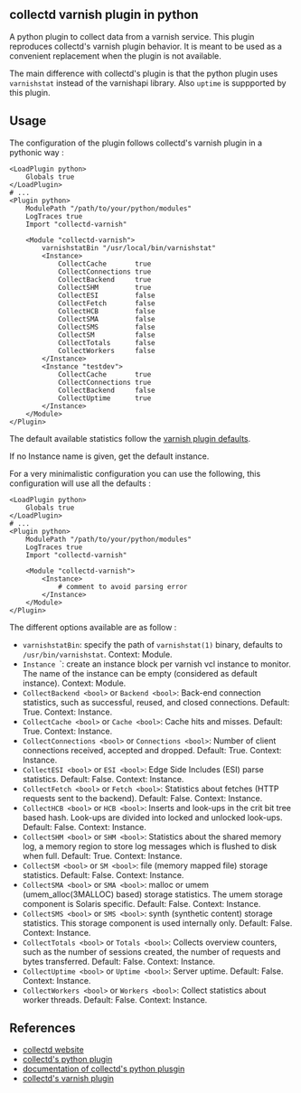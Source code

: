 collectd varnish plugin in python
---------------------------------

A python plugin to collect data from a varnish service. This plugin reproduces collectd's varnish plugin behavior. It is meant to be used as a convenient replacement when the plugin is not available.

The main difference with collectd's plugin is that the python plugin uses `varnishstat` instead of the varnishapi library. Also `uptime` is suppported by this plugin.

Usage
-----

The configuration of the plugin follows collectd's varnish plugin in a pythonic way :

    <LoadPlugin python>
        Globals true
    </LoadPlugin>
    # ...
    <Plugin python>
        ModulePath "/path/to/your/python/modules"
        LogTraces true
        Import "collectd-varnish"

        <Module "collectd-varnish">
            varnishstatBin "/usr/local/bin/varnishstat"
            <Instance>
                CollectCache       true
                CollectConnections true
                CollectBackend     true
                CollectSHM         true
                CollectESI         false
                CollectFetch       false
                CollectHCB         false
                CollectSMA         false
                CollectSMS         false
                CollectSM          false
                CollectTotals      false
                CollectWorkers     false
            </Instance>
            <Instance "testdev">
                CollectCache       true
                CollectConnections true
                CollectBackend     false
                CollectUptime      true
            </Instance>
        </Module>
    </Plugin>

The default available statistics follow the [varnish plugin defaults](http://collectd.org/wiki/index.php/Plugin:Varnish#Available_statistics).

If no Instance name is given, get the default instance.

For a very minimalistic configuration you can use the following, this configuration will use all the defaults :

    <LoadPlugin python>
        Globals true
    </LoadPlugin>
    # ...
    <Plugin python>
        ModulePath "/path/to/your/python/modules"
        LogTraces true
        Import "collectd-varnish"

        <Module "collectd-varnish">
            <Instance>
                # comment to avoid parsing error
            </Instance>
        </Module>
    </Plugin>

The different options available are as follow :

* `varnishstatBin`: specify the path of `varnishstat(1)` binary, defaults to `/usr/bin/varnishstat`. Context: Module.
* `Instance `<name>`: create an instance block per varnish vcl instance to monitor. The name of the instance can be empty (considered as default instance). Context: Module.
* `CollectBackend <bool>` or `Backend <bool>`: Back-end connection statistics, such as successful, reused, and closed connections. Default: True. Context: Instance.
* `CollectCache <bool>` or `Cache <bool>`: Cache hits and misses. Default: True. Context: Instance.
* `CollectConnections <bool>` or `Connections <bool>`: Number of client connections received, accepted and dropped. Default: True. Context: Instance.
* `CollectESI <bool>` or `ESI <bool>`: Edge Side Includes (ESI) parse statistics. Default: False. Context: Instance.
* `CollectFetch <bool>` or `Fetch <bool>`: Statistics about fetches (HTTP requests sent to the backend). Default: False. Context: Instance.
* `CollectHCB <bool>` or `HCB <bool>`: Inserts and look-ups in the crit bit tree based hash. Look-ups are divided into locked and unlocked look-ups. Default: False. Context: Instance.
* `CollectSHM <bool>` or `SHM <bool>`: Statistics about the shared memory log, a memory region to store log messages which is flushed to disk when full. Default: True. Context: Instance.
* `CollectSM <bool>` or `SM <bool>`: file (memory mapped file) storage statistics. Default: False. Context: Instance.
* `CollectSMA <bool>` or `SMA <bool>`: malloc or umem (umem_alloc(3MALLOC) based) storage statistics. The umem storage component is Solaris specific. Default: False. Context: Instance.
* `CollectSMS <bool>` or `SMS <bool>`: synth (synthetic content) storage statistics. This storage component is used internally only. Default: False. Context: Instance.
* `CollectTotals <bool>` or `Totals <bool>`: Collects overview counters, such as the number of sessions created, the number of requests and bytes transferred. Default: False. Context: Instance.
* `CollectUptime <bool>` or `Uptime <bool>`: Server uptime. Default: False. Context: Instance.
* `CollectWorkers <bool>` or `Workers <bool>`: Collect statistics about worker threads. Default: False. Context: Instance.

References
----------

* [collectd website](http://collectd.org/)
* [collectd's python plugin](http://collectd.org/wiki/index.php/Plugin:Python)
* [documentation of collectd's python plusgin](http://collectd.org/documentation/manpages/collectd-python.5.shtml)
* [collectd's varnish plugin](http://collectd.org/wiki/index.php/Plugin:Varnish)
